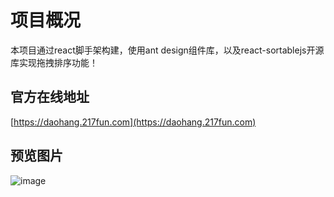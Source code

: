 # 项目概况

本项目通过react脚手架构建，使用ant design组件库，以及react-sortablejs开源库实现拖拽排序功能！

## 官方在线地址
[https://daohang.217fun.com](https://daohang.217fun.com)

## 预览图片

![image](https://github.com/dengxiwang/funtabs/blob/master/public/images/homepage.png)
